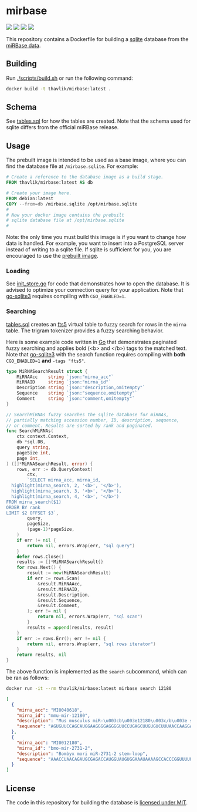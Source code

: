 # mirbase
[<img src="https://img.shields.io/docker/image-size/thavlik/mirbase/latest">](https://hub.docker.com/r/thavlik/mirbase)
[<img src="https://img.shields.io/badge/maintenance%20status-actively%20developed-brightgreen">](https://github.com/thavlik/mirbase)
[<img src="https://img.shields.io/badge/Language-go-01add8.svg">](https://go.dev/)
[<img src="https://img.shields.io/badge/License-MIT-lightblue.svg">](./LICENSE)

This repository contains a Dockerfile for building a [sqlite](https://www.sqlite.org/) database from the [miRBase data](https://www.mirbase.org/download/). 

## Building
Run [./scripts/build.sh](./scripts/build.sh) or run the following command:
```bash
docker build -t thavlik/mirbase:latest .
```

## Schema
See [tables.sql](pkg/store/sql_store/tables.sql) for how the tables are created. Note that the schema used for sqlite differs from the official miRBase release.


## Usage
The prebuilt image is intended to be used as a base image, where you can find the database file at `/mirbase.sqlite`. For example:

```Dockerfile
# Create a reference to the database image as a build stage.
FROM thavlik/mirbase:latest AS db

# Create your image here.
FROM debian:latest
COPY --from=db /mirbase.sqlite /opt/mirbase.sqlite
#
# Now your docker image contains the prebuilt
# sqlite database file at /opt/mirbase.sqlite
#
```

Note: the only time you must build this image is if you want to change how data is handled. For example, you want to insert into a PostgreSQL server instead of writing to a sqlite file. If sqlite is sufficient for you, you are encouraged to use the [prebuilt image](https://hub.docker.com/r/thavlik/mirbase).

### Loading
See [init_store.go](pkg/store/init_store/init_store.go) for code that demonstrates how to open the database. It is advised to optimize your connection query for your application. Note that [go-sqlite3](https://github.com/mattn/go-sqlite3) requires compiling with `CGO_ENABLED=1`.

### Searching
[tables.sql](pkg/store/sql_store/tables.sql) creates an [fts5](https://www.sqlite.org/fts5.html) virtual table to fuzzy search for rows in the `mirna` table. The trigram tokenizer provides a fuzzy searching behavior. 

Here is some example code written in [Go](https://go.dev/) that demonstrates paginated fuzzy searching and applies bold (\<b\> and \</b\>) tags to the matched text. Note that [go-sqlite3](https://github.com/mattn/go-sqlite3) with the search function requires compiling with **both** `CGO_ENABLED=1` **and** `-tags "fts5"`.
```go
type MiRNASearchResult struct {
	MiRNAAcc    string `json:"mirna_acc"`
	MiRNAID     string `json:"mirna_id"`
	Description string `json:"description,omitempty"`
	Sequence    string `json:"sequence,omitempty"`
	Comment     string `json:"comment,omitempty"`
}

// SearchMiRNAs fuzzy searches the sqlite database for miRNAs,
// partially matching accession number, ID, description, sequence,
// or comment. Results are sorted by rank and paginated.
func SearchMiRNAs(
	ctx context.Context,
	db *sql.DB,
	query string,
	pageSize int,
	page int,
) ([]*MiRNASearchResult, error) {
	rows, err := db.QueryContext(
		ctx,
		`SELECT mirna_acc, mirna_id,
  highlight(mirna_search, 2, '<b>', '</b>'),
  highlight(mirna_search, 3, '<b>', '</b>'),
  highlight(mirna_search, 4, '<b>', '</b>')
FROM mirna_search($1)
ORDER BY rank
LIMIT $2 OFFSET $3`,
		query,
		pageSize,
		(page-1)*pageSize,
	)
	if err != nil {
		return nil, errors.Wrap(err, "sql query")
	}
	defer rows.Close()
	results := []*MiRNASearchResult{}
	for rows.Next() {
		result := new(MiRNASearchResult)
		if err := rows.Scan(
			&result.MiRNAAcc,
			&result.MiRNAID,
			&result.Description,
			&result.Sequence,
			&result.Comment,
		); err != nil {
			return nil, errors.Wrap(err, "sql scan")
		}
		results = append(results, result)
	}
	if err := rows.Err(); err != nil {
		return nil, errors.Wrap(err, "sql rows iterator")
	}
	return results, nil
}
```

The above function is implemented as the `search` subcommand, which can be ran as follows:
```bash
docker run -it --rm thavlik/mirbase:latest mirbase search 12180
```
```json
[
  {
    "mirna_acc": "MI0040618",
    "mirna_id": "mmu-mir-12180",
    "description": "Mus musculus miR-\u003cb\u003e12180\u003c/b\u003e stem-loop",
    "sequence": "AGUGUUCCAGCAUGGAAGGGGAGGGGUUCCUGAGCUUGUGUCUUUAACCAAGGAGCUGUGGACACUUGA"
  },
  {
    "mirna_acc": "MI0012180",
    "mirna_id": "bmo-mir-2731-2",
    "description": "Bombyx mori miR-2731-2 stem-loop",
    "sequence": "AAACCUAACAGAUGCGAGACCAUGGUAUGUGGAAAUAAAAGCCACCCGGUUUUUAUCUUUCCACACCAAAAGAUCCACAUUUCCCGAGGUG"
  }
]
```

## License
The code in this repository for building the database is [licensed under MIT](./LICENSE).
